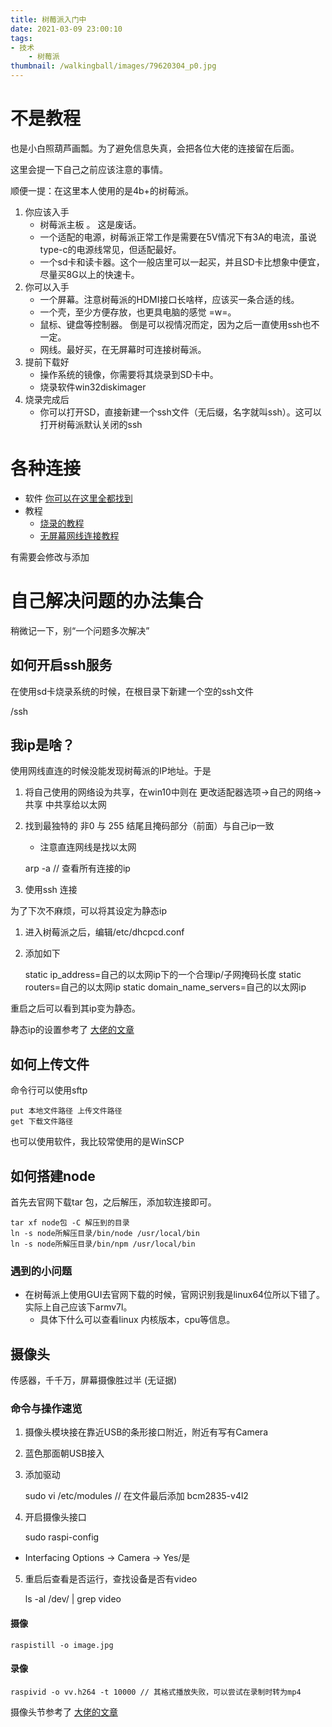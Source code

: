 ```yaml
---
title: 树莓派入门中
date: 2021-03-09 23:00:10
tags:
- 技术
    - 树莓派
thumbnail: /walkingball/images/79620304_p0.jpg
---
```

# 不是教程
也是小白照葫芦画瓢。为了避免信息失真，会把各位大佬的连接留在后面。

这里会提一下自己之前应该注意的事情。

顺便一提：在这里本人使用的是4b+的树莓派。

1. 你应该入手
    - 树莓派主板 。 这是废话。
    - 一个适配的电源，树莓派正常工作是需要在5V情况下有3A的电流，虽说type-c的电源线常见，但适配最好。
    - 一个sd卡和读卡器。这个一般店里可以一起买，并且SD卡比想象中便宜，尽量买8G以上的快速卡。
2. 你可以入手
    - 一个屏幕。注意树莓派的HDMI接口长啥样，应该买一条合适的线。
    - 一个壳，至少方便存放，也更具电脑的感觉 =w=。
    - 鼠标、键盘等控制器。 倒是可以视情况而定，因为之后一直使用ssh也不一定。
    - 网线。最好买，在无屏幕时可连接树莓派。
3. 提前下载好
    - 操作系统的镜像，你需要将其烧录到SD卡中。
    - 烧录软件win32diskimager
4. 烧录完成后
    - 你可以打开SD，直接新建一个ssh文件（无后缀，名字就叫ssh）。这可以打开树莓派默认关闭的ssh

# 各种连接 
- 软件 [你可以在这里全都找到](https://shumeipai.nxez.com/download)
- 教程
    + [烧录的教程](https://shumeipai.nxez.com/2013/09/07/raspberry-pi-under-windows-system-installation-to-sd-card.html)
    + [无屏幕网线连接教程](https://blog.csdn.net/NIeson2012/article/details/99714255)

有需要会修改与添加

# 自己解决问题的办法集合
稍微记一下，别“一个问题多次解决”

## 如何开启ssh服务
在使用sd卡烧录系统的时候，在根目录下新建一个空的ssh文件

/ssh

## 我ip是啥？
使用网线直连的时候没能发现树莓派的IP地址。于是
1. 将自己使用的网络设为共享，在win10中则在 更改适配器选项->自己的网络->共享 中共享给以太网
2. 找到最独特的 非0 与 255 结尾且掩码部分（前面）与自己ip一致
    - 注意直连网线是找以太网

    arp -a // 查看所有连接的ip

3. 使用ssh 连接

为了下次不麻烦，可以将其设定为静态ip
1. 进入树莓派之后，编辑/etc/dhcpcd.conf
2. 添加如下

    static ip_address=自己的以太网ip下的一个合理ip/子网掩码长度
    static routers=自己的以太网ip
    static domain_name_servers=自己的以太网ip

重启之后可以看到其ip变为静态。

静态ip的设置参考了 [大佬的文章](https://blog.csdn.net/wongnoubo/article/details/88833317)

## 如何上传文件
命令行可以使用sftp

    put 本地文件路径 上传文件路径
    get 下载文件路径

也可以使用软件，我比较常使用的是WinSCP

## 如何搭建node
首先去官网下载tar 包，之后解压，添加软连接即可。

    tar xf node包 -C 解压到的目录
    ln -s node所解压目录/bin/node /usr/local/bin
    ln -s node所解压目录/bin/npm /usr/local/bin

### 遇到的小问题
- 在树莓派上使用GUI去官网下载的时候，官网识别我是linux64位所以下错了。实际上自己应该下armv7l。
    + 具体下什么可以查看linux 内核版本，cpu等信息。

## 摄像头
传感器，千千万，屏幕摄像胜过半 (无证据)

### 命令与操作速览
1. 摄像头模块接在靠近USB的条形接口附近，附近有写有Camera
2. 蓝色那面朝USB接入
3. 添加驱动

    sudo vi /etc/modules
    // 在文件最后添加
    bcm2835-v4l2

4. 开启摄像头接口

    sudo raspi-config

- Interfacing Options -> Camera -> Yes/是

5. 重启后查看是否运行，查找设备是否有video

    ls -al /dev/ | grep video

#### 摄像

    raspistill -o image.jpg

#### 录像

    raspivid -o vv.h264 -t 10000 // 其格式播放失败，可以尝试在录制时转为mp4

摄像头节参考了 [大佬的文章](https://www.jianshu.com/p/b16edb322508)